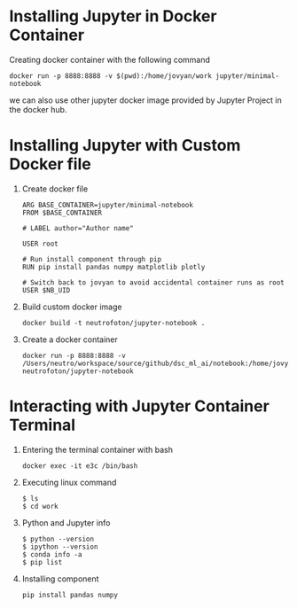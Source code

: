 # Installing Jupyter in Docker Container
Creating docker container with the following command
 ```
 docker run -p 8888:8888 -v $(pwd):/home/jovyan/work jupyter/minimal-notebook
 ```

we can also use other jupyter docker image provided by Jupyter Project in the docker hub. 

# Installing Jupyter with Custom Docker file
1. Create docker file
    ```
    ARG BASE_CONTAINER=jupyter/minimal-notebook
    FROM $BASE_CONTAINER

    # LABEL author="Author name"

    USER root

    # Run install component through pip
    RUN pip install pandas numpy matplotlib plotly

    # Switch back to jovyan to avoid accidental container runs as root
    USER $NB_UID
    ```
2. Build custom docker image
    ```
    docker build -t neutrofoton/jupyter-notebook .
    ```

3. Create a docker container
    ```
    docker run -p 8888:8888 -v /Users/neutro/workspace/source/github/dsc_ml_ai/notebook:/home/jovyan/work neutrofoton/jupyter-notebook
    ```

# Interacting with Jupyter Container Terminal
1. Entering the terminal container with bash
    ```
    docker exec -it e3c /bin/bash
    ```

2. Executing linux command
    ```
    $ ls
    $ cd work
    ```
3. Python and Jupyter info
    ```
    $ python --version
    $ ipython --version
    $ conda info -a
    $ pip list
    ```
4. Installing component
    ```
    pip install pandas numpy
    ```